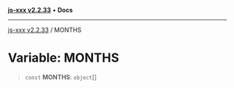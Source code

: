 [**js-xxx v2.2.33**](../README.md) • **Docs**

***

[js-xxx v2.2.33](../README.md) / MONTHS

# Variable: MONTHS

> `const` **MONTHS**: `object`[]
